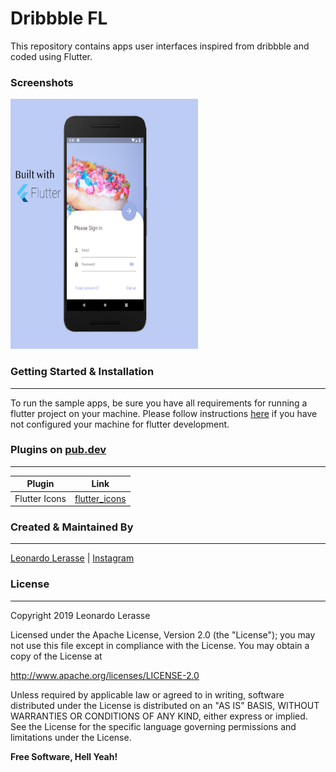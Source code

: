 # Dribbble FL

This repository contains apps user interfaces inspired from dribbble and coded using Flutter.

### Screenshots

<img src="https://github.com/leonardo-d3v/FlutterDonutAppLogin/blob/master/images/image01.png" width="300px" height="400px">

### Getting Started & Installation
---
To run the sample apps, be sure you have all requirements for running a flutter project on your machine. Please follow instructions [here](https://flutter.dev/docs/get-started/install) if you have not configured your machine for flutter development.

### Plugins on [pub.dev](https://pub.dev/)
----
| Plugin | Link |
| ------ | ------ |
| Flutter Icons | [flutter_icons](https://pub.dev/packages/flutter_icons) |

### Created & Maintained By
----
[Leonardo Lerasse](https://github.com/leonardo-d3v) | [Instagram](https://www.instagram.com/leo_nardo.dev/)
### License
----
Copyright 2019 Leonardo Lerasse

Licensed under the Apache License, Version 2.0 (the "License");
you may not use this file except in compliance with the License.
You may obtain a copy of the License at

   http://www.apache.org/licenses/LICENSE-2.0

Unless required by applicable law or agreed to in writing, software
distributed under the License is distributed on an "AS IS" BASIS,
WITHOUT WARRANTIES OR CONDITIONS OF ANY KIND, either express or implied.
See the License for the specific language governing permissions and
limitations under the License.

**Free Software, Hell Yeah!**
